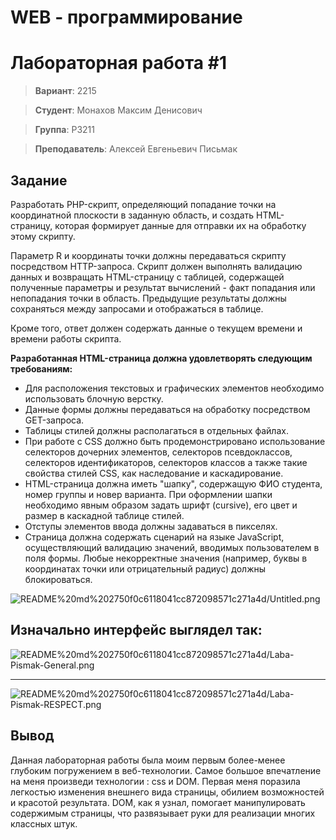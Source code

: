 
# WEB - программирование

# Лабораторная работа #1

> **Вариант**: 2215

> **Студент**: Монахов Максим Денисович

> **Группа**: P3211

> **Преподаватель**: Алексей Евгеньевич Письмак

## Задание

Разработать PHP-скрипт, определяющий попадание точки на координатной плоскости в заданную область, и создать HTML-страницу, которая формирует данные для отправки их на обработку этому скрипту.

Параметр R и координаты точки должны передаваться скрипту посредством HTTP-запроса. Скрипт должен выполнять валидацию данных и возвращать HTML-страницу с таблицей, содержащей полученные параметры и результат вычислений - факт попадания или непопадания точки в область. Предыдущие результаты должны сохраняться между запросами и отображаться в таблице.

Кроме того, ответ должен содержать данные о текущем времени и времени работы скрипта.

**Разработанная HTML-страница должна удовлетворять следующим требованиям:**

- Для расположения текстовых и графических элементов необходимо использовать блочную верстку.
- Данные формы должны передаваться на обработку посредством GET-запроса.
- Таблицы стилей должны располагаться в отдельных файлах.
- При работе с CSS должно быть продемонстрировано использование селекторов
дочерних элементов, селекторов псевдоклассов, селекторов идентификаторов, селекторов классов а также такие свойства стилей CSS, как наследование и каскадирование.
- HTML-страница должна иметь "шапку", содержащую ФИО студента, номер группы и новер варианта. При
оформлении шапки необходимо явным образом задать шрифт (cursive), его цвет и размер в каскадной таблице стилей.
- Отступы элементов ввода должны задаваться в пикселях.
- Страница должна содержать сценарий на языке JavaScript, осуществляющий валидацию значений, вводимых пользователем в поля формы. Любые некорректные значения (например, буквы в координатах точки или отрицательный радиус) должны блокироваться.

![README%20md%202750f0c6118041cc872098571c271a4d/Untitled.png](README%20md%202750f0c6118041cc872098571c271a4d/Untitled.png)

## Изначально интерфейс выглядел так:

![README%20md%202750f0c6118041cc872098571c271a4d/Laba-Pismak-General.png](README%20md%202750f0c6118041cc872098571c271a4d/Laba-Pismak-General.png)

---

![README%20md%202750f0c6118041cc872098571c271a4d/Laba-Pismak-RESPECT.png](README%20md%202750f0c6118041cc872098571c271a4d/Laba-Pismak-RESPECT.png)

## Вывод

Данная лабораторная работы была моим первым более-менее глубоким погружением в веб-технологии. Самое большое впечатление на меня произведи технологии : css и DOM. Первая меня поразила легкостью изменения внешнего вида страницы, обилием возможностей и красотой результата. DOM, как я узнал, помогает манипулировать содержимым страницы, что развязывает руки для реализации многих классных штук.